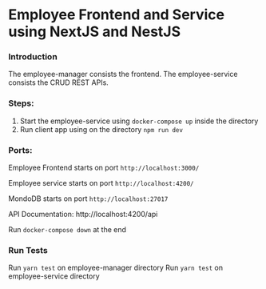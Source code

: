 # Employee Frontend and Service using NextJS and NestJS

### Introduction
The employee-manager consists the frontend.
The employee-service consists the CRUD REST APIs.

### Steps: 
1. Start the employee-service using `docker-compose up` inside the directory
2. Run client app using on the directory `npm run dev`

### Ports:
Employee Frontend starts on port `http://localhost:3000/`

Employee service starts on port `http://localhost:4200/`

MondoDB starts on port `http://localhost:27017`

API Documentation: http://localhost:4200/api

Run `docker-compose down` at the end

### Run Tests

Run `yarn test` on employee-manager directory
Run `yarn test` on employee-service directory